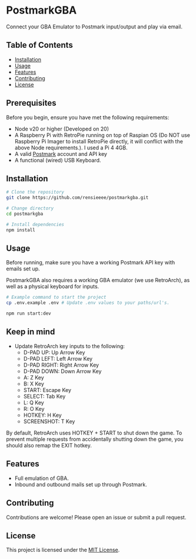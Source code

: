 # PostmarkGBA

Connect your GBA Emulator to Postmark input/output and play via email.

## Table of Contents

- [Installation](#installation)
- [Usage](#usage)
- [Features](#features)
- [Contributing](#contributing)
- [License](#license)

## Prerequisites

Before you begin, ensure you have met the following requirements:

- Node v20 or higher (Developed on 20)
- A Raspberry Pi with RetroPie running on top of Raspian OS (Do NOT use Raspberry Pi Imager to install RetroPie directly, it will conflict with the above Node requirements.). I used a Pi 4 4GB.
- A valid [Postmark](https://postmarkapp.com/) account and API key
- A functional (wired) USB Keyboard.


## Installation

```bash
# Clone the repository
git clone https://github.com/rensieeee/postmarkgba.git

# Change directory
cd postmarkgba

# Install dependencies
npm install
```

## Usage

Before running, make sure you have a working Postmark API key with emails set up.

PostmarkGBA also requires a working GBA emulator (we use RetroArch), as well as a physical keyboard for inputs.

```bash
# Example command to start the project
cp .env.example .env # Update .env values to your paths/url's.

npm run start:dev
```

## Keep in mind

- Update RetroArch key inputs to the following:
  - D-PAD UP: Up Arrow Key
  - D-PAD LEFT: Left Arrow Key
  - D-PAD RIGHT: Right Arrow Key
  - D-PAD DOWN: Down Arrow Key
  - A: Z Key
  - B: X Key
  - START: Escape Key
  - SELECT: Tab Key
  - L: Q Key
  - R: O Key
  - HOTKEY: H Key
  - SCREENSHOT: T Key

By default, RetroArch uses HOTKEY + START to shut down the game. To prevent multiple requests from accidentally shutting down the game, you should also remap the EXIT hotkey.

## Features

- Full emulation of GBA.
- Inbound and outbound mails set up through Postmark.

## Contributing

Contributions are welcome! Please open an issue or submit a pull request.

## License

This project is licensed under the [MIT License](LICENSE).
